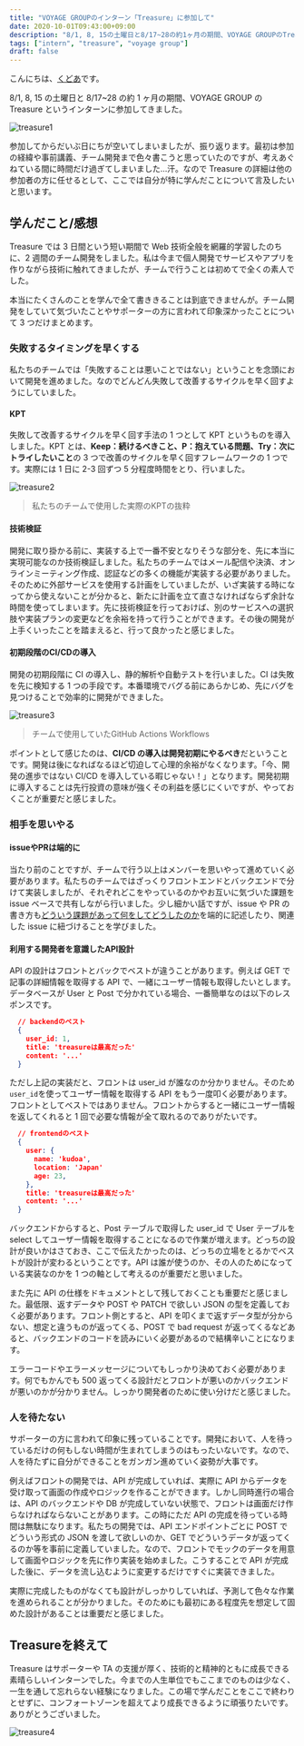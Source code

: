 ```yaml
---
title: "VOYAGE GROUPのインターン「Treasure」に参加して"
date: 2020-10-01T09:43:00+09:00
description: "8/1, 8, 15の土曜日と8/17~28の約1ヶ月の期間、VOYAGE GROUPのTreasureというインターンに参加してきました。"
tags: ["intern", "treasure", "voyage group"]
draft: false
---
```


こんにちは、[くどあ](https://twitter.com/kudoadd)です。

8/1, 8, 15 の土曜日と 8/17~28 の約 1 ヶ月の期間、VOYAGE GROUP の Treasure というインターンに参加してきました。

![treasure1](https://kudolog.net/img/posts/treasure1.png)

参加してからだいぶ日にちが空いてしまいましたが、振り返ります。最初は参加の経緯や事前講義、チーム開発まで色々書こうと思っていたのですが、考えあぐねている間に時間だけ過ぎてしまいました...汗。なので Treasure の詳細は他の参加者の方に任せるとして、ここでは自分が特に学んだことについて言及したいと思います。

## 学んだこと/感想

Treasure では 3 日間という短い期間で Web 技術全般を網羅的学習したのちに、2 週間のチーム開発をしました。私は今まで個人開発でサービスやアプリを作りながら技術に触れてきましたが、チームで行うことは初めてで全くの素人でした。

本当にたくさんのことを学んで全て書ききることは到底できませんが。チーム開発をしていて気づいたことやサポーターの方に言われて印象深かったことについて 3 つだけまとめます。

### 失敗するタイミングを早くする

私たちのチームでは「失敗することは悪いことではない」ということを念頭において開発を進めました。なのでどんどん失敗して改善するサイクルを早く回すようにしていました。

#### KPT

失敗して改善するサイクルを早く回す手法の 1 つとして KPT というものを導入しました。KPT とは、**Keep：続けるべきこと、P：抱えている問題、Try：次にトライしたいこと**の 3 つで改善のサイクルを早く回すフレームワークの 1 つです。実際には 1 日に 2-3 回ずつ 5 分程度時間をとり、行いました。

![treasure2](https://kudolog.net/img/posts/treasure2.png)

> 私たちのチームで使用した実際のKPTの抜粋

#### 技術検証

開発に取り掛かる前に、実装する上で一番不安となりそうな部分を、先に本当に実現可能なのか技術検証しました。私たちのチームではメール配信や決済、オンラインミーティング作成、認証などの多くの機能が実装する必要がありました。そのために外部サービスを使用する計画をしていましたが、いざ実装する時になってから使えないことが分かると、新たに計画を立て直さなければならず余計な時間を使ってしまいます。先に技術検証を行っておけば、別のサービスへの選択肢や実装プランの変更などを余裕を持って行うことができます。その後の開発が上手くいったことを踏まえると、行って良かったと感じました。

#### 初期段階のCI/CDの導入

開発の初期段階に CI の導入し、静的解析や自動テストを行いました。CI は失敗を先に検知する 1 つの手段です。本番環境でバグる前にあらかじめ、先にバグを見つけることで効率的に開発ができました。

![treasure3](https://kudolog.net/img/posts/treasure3.png)

> チームで使用していたGitHub Actions Workflows

ポイントとして感じたのは、**CI/CD の導入は開発初期にやるべき**だということです。開発は後になればなるほど切迫して心理的余裕がなくなります。「今、開発の進歩ではない CI/CD を導入している暇じゃない！」となります。開発初期に導入することは先行投資の意味が強くその利益を感じにくいですが、やっておくことが重要だと感じました。

### 相手を思いやる

#### issueやPRは端的に

当たり前のことですが、チームで行う以上はメンバーを思いやって進めていく必要があります。私たちのチームではざっくりフロントエンドとバックエンドで分けて実装しましたが、それぞれどこをやっているのかやお互いに気づいた課題を issue ベースで共有しながら行いました。少し細かい話ですが、issue や PR の書き方も<u>どういう課題があって何をしてどうしたのか</u>を端的に記述したり、関連した issue に紐づけることを学びました。

#### 利用する開発者を意識したAPI設計

API の設計はフロントとバックでベストが違うことがあります。例えば GET で記事の詳細情報を取得する API で、一緒にユーザー情報も取得したいとします。データベースが User と Post で分かれている場合、一番簡単なのは以下のレスポンスです。

```json
  // backendのベスト
  {
    user_id: 1,
    title: 'treasureは最高だった'
    content: '...'
  }
```

ただし上記の実装だと、フロントは user_id が誰なのか分かりません。そのため `user_id`を使ってユーザー情報を取得する API をもう一度叩く必要があります。フロントとしてベストではありません。フロントからすると一緒にユーザー情報を返してくれると 1 回で必要な情報が全て取れるのでありがたいです。

```json
  // frontendのベスト
  {
    user: {
      name: 'kudoa',
      location: 'Japan'
      age: 23,
    },
    title: 'treasureは最高だった'
    content: '...'
  }
```

バックエンドからすると、Post テーブルで取得した user_id で User テーブルを select してユーザー情報を取得することになるので作業が増えます。どっちの設計が良いかはさておき、ここで伝えたかったのは、どっちの立場をとるかでベストが設計が変わるということです。API は誰が使うのか、その人のためになっている実装なのかを 1 つの軸として考えるのが重要だと思いました。

また先に API の仕様をドキュメントとして残しておくことも重要だと感じました。最低限、返すデータや POST や PATCH で欲しい JSON の型を定義しておく必要があります。フロント側とすると、API を叩くまで返すデータ型が分からない、想定と違うものが返ってくる、POST で bad request が返ってくるなどあると、バックエンドのコードを読みにいく必要があるので結構辛いことになります。

エラーコードやエラーメッセージについてもしっかり決めておく必要があります。何でもかんでも 500 返ってくる設計だとフロントが悪いのかバックエンドが悪いのかが分かりません。しっかり開発者のために使い分けだと感じました。

### 人を待たない

サポーターの方に言われて印象に残っていることです。開発において、人を待っているだけの何もしない時間が生まれてしまうのはもったいないです。なので、人を待たずに自分ができることをガンガン進めていく姿勢が大事です。

例えばフロントの開発では、API が完成していれば、実際に API からデータを受け取って画面の作成やロジックを作ることができます。しかし同時進行の場合は、API のバックエンドや DB が完成していない状態で、フロントは画面だけ作らなければならないことがあります。この時にただ API の完成を待っている時間は無駄になります。私たちの開発では、API エンドポイントごとに POST でどういう形式の JSON を渡して欲しいのか、GET でどういうデータが返ってくるのか等を事前に定義していました。なので、フロントでモックのデータを用意して画面やロジックを先に作り実装を始めました。こうすることで API が完成した後に、データを流し込むように変更するだけですぐに実装できました。

実際に完成したものがなくても設計がしっかりしていれば、予測して色々な作業を進められることが分かりました。そのためにも最初にある程度先を想定して固めた設計があることは重要だと感じました。

## Treasureを終えて

Treasure はサポーターや TA の支援が厚く、技術的と精神的ともに成長できる素晴らしいインターンでした。今までの人生単位でもここまでのものは少なく、一生を通して忘れらない経験になりました。この場で学んだことをここで終わりとせずに、コンフォートゾーンを超えてより成長できるように頑張りたいです。ありがとうございました。

![treasure4](https://kudolog.net/img/posts/treasure4.png)
